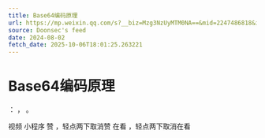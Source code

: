 ```yaml
---
title: Base64编码原理
url: https://mp.weixin.qq.com/s?__biz=Mzg3NzUyMTM0NA==&mid=2247486818&idx=1&sn=3ef8b83cca076b8f30313e1766fcc6fb
source: Doonsec's feed
date: 2024-08-02
fetch_date: 2025-10-06T18:01:25.263221
---
```


# Base64编码原理

：
，
。

视频
小程序
赞
，轻点两下取消赞
在看
，轻点两下取消在看